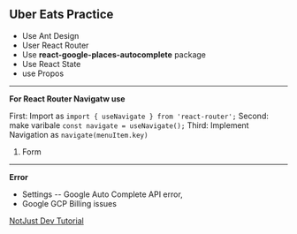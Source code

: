 ## Uber Eats Practice

* Use Ant Design 
* User React Router
* Use **react-google-places-autocomplete** package
* Use React State
* use Propos

----------

**For React Router Navigatw use**

First: Import as ```import { useNavigate } from 'react-router';```
Second: make varibale ```const navigate = useNavigate();```
Third: Implement Navigation as ```navigate(menuItem.key)```


1. Form

----------
**Error**

* Settings -- Google Auto Complete API error, 
* Google GCP Billing issues

[NotJust Dev Tutorial](https://www.youtube.com/watch?v=9Mc38zi-QiI)
